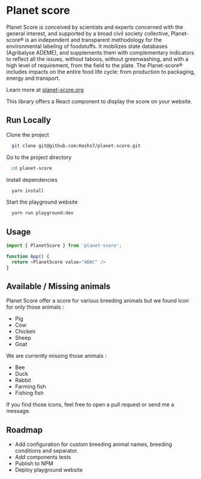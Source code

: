 # Planet score

Planet Score is conceived by scientists and experts concerned with the general interest, and supported by a broad civil society collective, Planet-score® is an independent and transparent methodology for the environmental labeling of foodstuffs. It mobilizes state databases (Agribalyse ADEME), and supplements them with complementary indicators to reflect all the issues, without taboos, without greenwashing, and with a high level of requirement, from the field to the plate. The Planet-score® includes impacts on the entire food life cycle: from production to packaging, energy and transport.

Learn more at [planet-score.org](https://www.planet-score.org)

This library offers a React component to display the score on your website.


## Run Locally

Clone the project

```bash
  git clone git@github.com:Hashs7/planet-score.git
```

Go to the project directory

```bash
  cd planet-score
```

Install dependencies

```bash
  yarn install
```

Start the playground website

```bash
  yarn run playground:dev
```


## Usage

```javascript
import { PlanetScore } from 'planet-score';

function App() {
  return <PlanetScore value="ABAC" />
}
```


## Available / Missing animals

Planet Score offer a score for various breeding animals but we found icon for only those animals :
- Pig
- Cow
- Chicken
- Sheep
- Goat

We are currently missing those animals :
- Bee
- Duck
- Rabbit
- Farming fish
- Fishing fish

If you find those icons, feel free to open a pull request or send me a message.


## Roadmap

- Add configuration for custom breeding animal names, breeding conditions and separator.
- Add components tests
- Publish to NPM
- Deploy playground website
